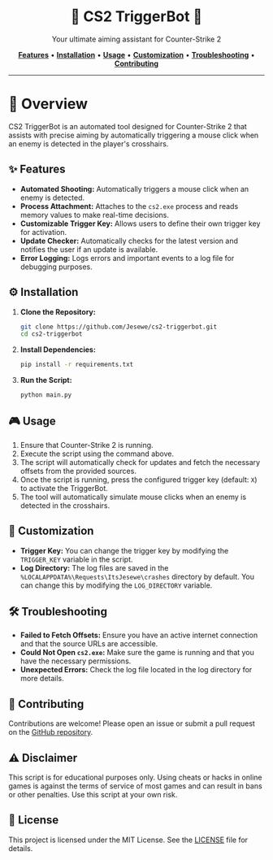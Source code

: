 <div align="center">
    <h1>🎯 CS2 TriggerBot 🎯</h1>
    <p>Your ultimate aiming assistant for Counter-Strike 2</p>
    <a href="#features"><strong>Features</strong></a> •
    <a href="#installation"><strong>Installation</strong></a> •
    <a href="#usage"><strong>Usage</strong></a> •
    <a href="#customization"><strong>Customization</strong></a> •
    <a href="#troubleshooting"><strong>Troubleshooting</strong></a> •
    <a href="#contributing"><strong>Contributing</strong></a>
</div>

---

# 🚀 Overview
CS2 TriggerBot is an automated tool designed for Counter-Strike 2 that assists with precise aiming by automatically triggering a mouse click when an enemy is detected in the player's crosshairs.

## ✨ Features
- **Automated Shooting:** Automatically triggers a mouse click when an enemy is detected.
- **Process Attachment:** Attaches to the `cs2.exe` process and reads memory values to make real-time decisions.
- **Customizable Trigger Key:** Allows users to define their own trigger key for activation.
- **Update Checker:** Automatically checks for the latest version and notifies the user if an update is available.
- **Error Logging:** Logs errors and important events to a log file for debugging purposes.

## ⚙️ Installation
1. **Clone the Repository:**
   ```bash
   git clone https://github.com/Jesewe/cs2-triggerbot.git
   cd cs2-triggerbot
   ```

2. **Install Dependencies:**
   ```bash
   pip install -r requirements.txt
   ```

3. **Run the Script:**
   ```bash
   python main.py
   ```

## 🎮 Usage
1. Ensure that Counter-Strike 2 is running.
2. Execute the script using the command above.
3. The script will automatically check for updates and fetch the necessary offsets from the provided sources.
4. Once the script is running, press the configured trigger key (default: `X`) to activate the TriggerBot.
5. The tool will automatically simulate mouse clicks when an enemy is detected in the crosshairs.

## 🔧 Customization
- **Trigger Key:** You can change the trigger key by modifying the `TRIGGER_KEY` variable in the script.
- **Log Directory:** The log files are saved in the `%LOCALAPPDATA%\Requests\ItsJesewe\crashes` directory by default. You can change this by modifying the `LOG_DIRECTORY` variable.

## 🛠️ Troubleshooting
- **Failed to Fetch Offsets:** Ensure you have an active internet connection and that the source URLs are accessible.
- **Could Not Open `cs2.exe`:** Make sure the game is running and that you have the necessary permissions.
- **Unexpected Errors:** Check the log file located in the log directory for more details.

## 🤝 Contributing
Contributions are welcome! Please open an issue or submit a pull request on the [GitHub repository](https://github.com/Jesewe/cs2-triggerbot).

## ⚠️ Disclaimer
This script is for educational purposes only. Using cheats or hacks in online games is against the terms of service of most games and can result in bans or other penalties. Use this script at your own risk.

## 📜 License
This project is licensed under the MIT License. See the [LICENSE](LICENSE) file for details.